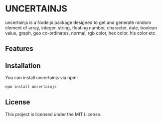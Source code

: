 # UNCERTAINJS

uncertainjs is a Node.js package designed to get and generate random element of array, integer, string, floating number, character, date, boolean value, graph, geo co-ordinates, normal, rgb color, hex color, hls color etc.

## Features

## Installation

You can install uncertainjs via npm:

```bash
npm install uncertainjs
```

## License

This project is licensed under the MIT License.
